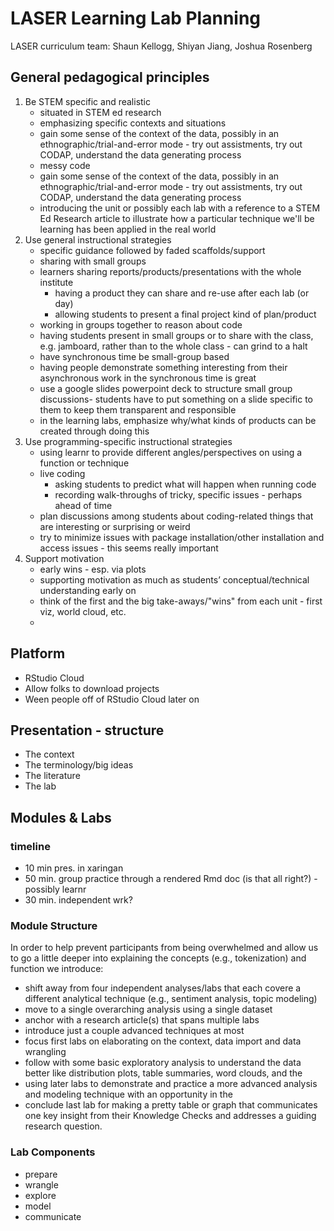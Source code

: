 # LASER Learning Lab Planning

LASER curriculum team: Shaun Kellogg, Shiyan Jiang, Joshua Rosenberg

## General pedagogical principles
 
1. Be STEM specific and realistic
   - situated in STEM ed research
   - emphasizing specific contexts and situations
   - gain some sense of the context of the data, possibly in an ethnographic/trial-and-error mode - try out assistments, try out CODAP, understand the data generating process
   - messy code
   - gain some sense of the context of the data, possibly in an ethnographic/trial-and-error mode - try out assistments, try out CODAP, understand the data generating process
   - introducing the unit or possibly each lab with a reference to a STEM Ed Research article to illustrate how a particular technique we'll be learning has been applied in the real world
2. Use general instructional strategies
   - specific guidance followed by faded scaffolds/support
   - sharing with small groups
   - learners sharing reports/products/presentations with the whole institute
     - having a product they can share and re-use after each lab (or day)
     - allowing students to present a final project kind of plan/product
   - working in groups together to reason about code
   - having students present in small groups or to share with the class, e.g. jamboard, rather than to the whole class - can grind to a halt
   - have synchronous time be small-group based
   - having people demonstrate something interesting from their asynchronous work in the synchronous time is great
   - use a google slides powerpoint deck to structure small group discussions- students have to put something on a slide specific to them to keep them transparent and responsible
   - in the learning labs, emphasize why/what kinds of products can be created through doing this
3. Use programming-specific instructional strategies
   - using learnr to provide different angles/perspectives on using a function or technique
   - live coding
     - asking students to predict what will happen when running code
     - recording walk-throughs of tricky, specific issues - perhaps ahead of time
   - plan discussions among students about coding-related things that are interesting or surprising or weird
   - try to minimize issues with package installation/other installation and access issues - this seems really important
4. Support motivation
   - early wins - esp. via plots
   - supporting motivation as much as students’ conceptual/technical understanding early on
   - think of the first and the big take-aways/"wins" from each unit - first viz, world cloud, etc.
   - 

## Platform
- RStudio Cloud
- Allow folks to download projects
- Ween people off of RStudio Cloud later on

## Presentation - structure

- The context
- The terminology/big ideas
- The literature
- The lab

## Modules &  Labs 

### timeline
- 10 min pres. in xaringan
- 50 min. group practice through a rendered Rmd doc (is that all right?) - possibly learnr
- 30 min. independent wrk?

### Module Structure

In order to help prevent participants from being overwhelmed and allow us to go a little deeper into explaining the concepts (e.g., tokenization) and function we introduce: 
- shift away from four independent analyses/labs that each covere a different analytical technique (e.g., sentiment analysis, topic modeling) 
- move to a single overarching analysis using a single dataset 
- anchor with a research article(s) that spans multiple labs 
- introduce just a couple advanced techniques at most
- focus first labs on elaborating on the context, data import and data wrangling 
- follow with some basic exploratory analysis to understand the data better like distribution plots, table summaries, word clouds, and the 
- using later labs to demonstrate and practice a more advanced analysis and modeling technique with an opportunity in the 
- conclude last lab for making a pretty table or graph that communicates one key insight from their Knowledge Checks and addresses a guiding research question. 

### Lab Components
  - prepare
  - wrangle
  - explore
  - model
  - communicate
